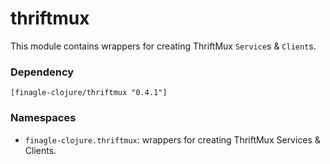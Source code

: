 # thriftmux

This module contains wrappers for creating ThriftMux `Service`s & `Client`s.

### Dependency

    [finagle-clojure/thriftmux "0.4.1"]


### Namespaces

* `finagle-clojure.thriftmux`: wrappers for creating ThriftMux Services & Clients.
